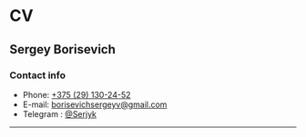 # CV

## Sergey Borisevich

### Contact info

* Phone: [+375 (29) 130-24-52](tel:+375291302452)
* E-mail: [borisevichsergeyv@gmail.com](mailto:borisevichsergeyv@gmail.com)
* Telegram : [@Serjyk](https://t.me/Serjyk)
---
